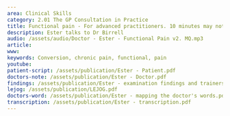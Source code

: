 ```yaml
---
area: Clinical Skills
category: 2.01 The GP Consultation in Practice
title: Functional pain - For advanced practitioners. 10 minutes may not be enough
description: Ester talks to Dr Birrell
audio: /assets/audio/Doctor - Ester - Functional Pain v2. MQ.mp3
article: 
www: 
keywords: Conversion, chronic pain, functional, pain
youtube:
patient-script: /assets/publication/Ester - Patient.pdf
doctors-note: /assets/publication/Ester - Doctor.pdf
findings: /assets/publication/Ester - examination findings and trainers comments.pdf
lejog: /assets/publication/LEJOG.pdf
doctors-word: /assets/publication/Ester - mapping the doctor's words.pdf
transcription: /assets/publication/Ester - transcription.pdf
--- 
```

